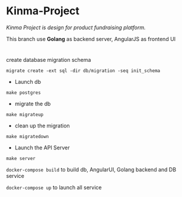 # Kinma-Project
*Kinma Project is design for product fundraising platform.*

This branch use **Golang** as backend server, AngularJS as frontend UI

  #
create database migration schema
```
migrate create -ext sql -dir db/migration -seq init_schema
```
- Launch db
 ```
make postgres
```
- migrate the db
```
make migrateup
```
- clean up the migration
```
make migratedown
```
- Launch the API Server
```
make server
```



`docker-compose build` to build db, AngularUI, Golang backend and DB service

`docker-compose up` to launch all service
